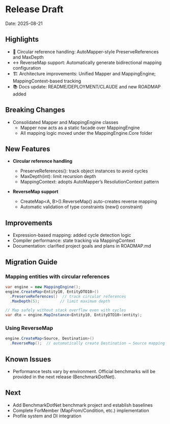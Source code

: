 # Release Draft

Date: 2025-08-21

## Highlights
- 🔄 Circular reference handling: AutoMapper-style PreserveReferences and MaxDepth
- ↔️ ReverseMap support: Automatically generate bidirectional mapping configuration
- 🏗️ Architecture improvements: Unified Mapper and MappingEngine; MappingContext-based tracking
- 📚 Docs update: README/DEPLOYMENT/CLAUDE and new ROADMAP added

## Breaking Changes
- Consolidated Mapper and MappingEngine classes
  - Mapper now acts as a static facade over MappingEngine
  - All mapping logic moved under the MappingEngine.Core folder

## New Features
- **Circular reference handling**
  - PreserveReferences(): track object instances to avoid cycles
  - MaxDepth(int): limit recursion depth
  - MappingContext: adopts AutoMapper’s ResolutionContext pattern

- **ReverseMap support**
  - CreateMap<A, B>().ReverseMap() auto-creates reverse mapping
  - Automatic validation of type constraints (new() constraint)

## Improvements
- Expression-based mapping: added cycle detection logic
- Compiler performance: state tracking via MappingContext
- Documentation: clarified project goals and plans in ROADMAP.md

## Migration Guide

### Mapping entities with circular references
```csharp
var engine = new MappingEngine();
engine.CreateMap<Entity10, EntityDTO10>()
  .PreserveReferences()  // track circular references
  .MaxDepth(5);         // limit maximum depth

// Map safely without stack overflow even with cycles
var dto = engine.MapInstance<Entity10, EntityDTO10>(entity);
```

### Using ReverseMap
```csharp
engine.CreateMap<Source, Destination>()
  .ReverseMap();  // automatically create Destination → Source mapping
```

## Known Issues
- Performance tests vary by environment. Official benchmarks will be provided in the next release (BenchmarkDotNet).

## Next
- Add BenchmarkDotNet benchmark project and establish baselines
- Complete ForMember (MapFrom/Condition, etc.) implementation
- Profile system and DI integration

